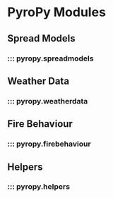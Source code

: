 # PyroPy Modules

## Spread Models

### ::: pyropy.spreadmodels

## Weather Data

### ::: pyropy.weatherdata

## Fire Behaviour

### ::: pyropy.firebehaviour

## Helpers

### ::: pyropy.helpers